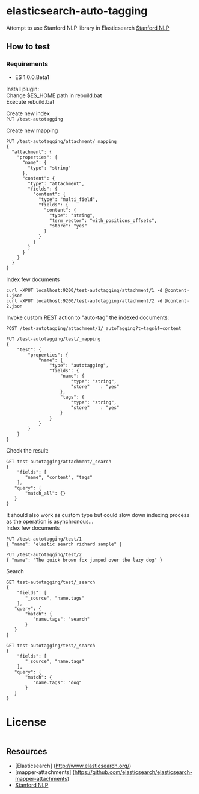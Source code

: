 # elasticsearch-auto-tagging #

Attempt to use Stanford NLP library in Elasticsearch
[Stanford NLP](http://nlp.stanford.edu/software/tagger.shtml)

## How to test ##

### Requirements
- ES 1.0.0.Beta1

Install plugin:  
Change $ES_HOME path in rebuild.bat  
Execute rebuild.bat  

Create new index  
```PUT /test-autotagging```

Create new mapping
```
PUT /test-autotagging/attachment/_mapping
{
  "attachment": {
    "properties": {
      "name": {
        "type": "string"
      },
      "content": {
        "type": "attachment", 
        "fields": {
          "content": {
            "type": "multi_field",
            "fields": {
              "content": {
                "type": "string",
                "term_vector": "with_positions_offsets",
                "store": "yes"
              }
            }
          }
        }
      }
    }
  }
}

```  

Index few documents  
```
curl -XPUT localhost:9200/test-autotagging/attachment/1 -d @content-1.json
curl -XPUT localhost:9200/test-autotagging/attachment/2 -d @content-2.json
```

Invoke custom REST action to "auto-tag" the indexed documents:
```
POST /test-autotagging/attachment/1/_autoTagging?t=tags&f=content
```

```
PUT /test-autotagging/test/_mapping
{
    "test": {
        "properties": {
            "name": {
                "type": "autotagging", 
                "fields": {
                    "name": {
                        "type": "string",
                        "store"    : "yes"
                    },
                    "tags": {
                        "type": "string",
                        "store"    : "yes"
                    }
                }
            }
        }
    }
}
```

Check the result:
```
GET test-autotagging/attachment/_search
{
    "fields": [
       "name", "content", "tags"
    ], 
   "query": {
       "match_all": {}
   }
}

```   

It should also work as custom type but could slow down indexing process as the operation is asynchronous...  
Index few documents  
```
PUT /test-autotagging/test/1
{ "name": "elastic search richard sample" }
```

```
PUT /test-autotagging/test/2
{ "name": "The quick brown fox jumped over the lazy dog" }
```

Search  
```
GET test-autotagging/test/_search
{
    "fields": [
       "_source", "name.tags"
    ], 
   "query": {
       "match": {
          "name.tags": "search"
       }
   }
}
```

```
GET test-autotagging/test/_search
{
    "fields": [
       "_source", "name.tags"
    ], 
   "query": {
       "match": {
          "name.tags": "dog"
       }
   }
}
```

# License #
```
```

## Resources ##
* [Elasticsearch] (http://www.elasticsearch.org/)
* [mapper-attachments] (https://github.com/elasticsearch/elasticsearch-mapper-attachments)
* [Stanford NLP](http://nlp.stanford.edu/software/tagger.shtml)
